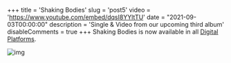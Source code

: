 +++
title = 'Shaking Bodies'
slug = 'post5'
video = 'https://www.youtube.com/embed/dqsI8YYltTU'
date = "2021-09-03T00:00:00"
description = 'Single & Video from our upcoming third album'
disableComments = true
+++ 
Shaking Bodies is now available in all [Digital Platforms](https://distrokid.com/hyperfollow/vertigo1/shaking-bodies).

![img](/images/ShakingBodies.jpg)